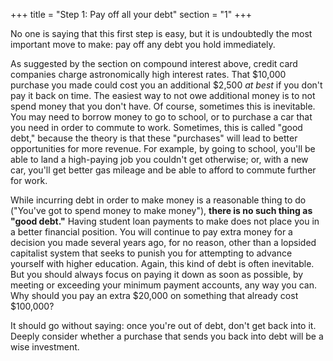 +++
title = "Step 1: Pay off all your debt"
section = "1"
+++

No one is saying that this first step is easy, but it is undoubtedly the most important move to make: pay off any debt you hold immediately.

As suggested by the section on compound interest above, credit card companies charge astronomically high interest rates. That $10,000 purchase you made could cost you an additional $2,500 _at best_ if you don't pay it back on time. The easiest way to not owe additional money is to not spend money that you don't have. Of course, sometimes this is inevitable. You may need to borrow money to go to school, or to purchase a car that you need in order to commute to work. Sometimes, this is called "good debt," because the theory is that these "purchases" will lead to better opportunities for more revenue. For example, by going to school, you'll be able to land a high-paying job you couldn't get otherwise; or, with a new car, you'll get better gas mileage and be able to afford to commute further for work.

While incurring debt in order to make money is a reasonable thing to do ("You've got to spend money to make money"), **there is no such thing as "good debt."** Having student loan payments to make does not place you in a better financial position. You will continue to pay extra money for a decision you made several years ago, for no reason, other than a lopsided capitalist system that seeks to punish you for attempting to advance yourself with higher education. Again, this kind of debt is often inevitable. But you should always focus on paying it down as soon as possible, by meeting or exceeding your minimum payment accounts, any way you can. Why should you pay an extra $20,000 on something that already cost $100,000?

It should go without saying: once you're out of debt, don't get back into it. Deeply consider whether a purchase that sends you back into debt will be a wise investment.
